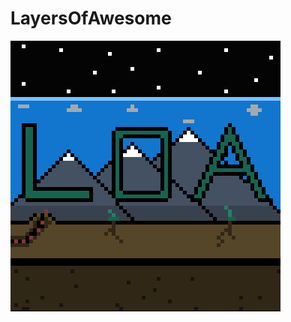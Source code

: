 # LayersOfAwesome

![Image](https://github.com/B3nac/LayersOfAwesome/blob/main/Bigger-LOA-Image.png?raw=true)
